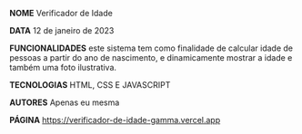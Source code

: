 **NOME** Verificador de Idade

**DATA** 12 de janeiro de 2023

**FUNCIONALIDADES** este sistema tem como finalidade de calcular idade de pessoas a partir do ano de nascimento, e dinamicamente mostrar a idade e também uma foto ilustrativa.

**TECNOLOGIAS** HTML, CSS E JAVASCRIPT

**AUTORES** Apenas eu mesma

**PÁGINA** https://verificador-de-idade-gamma.vercel.app
